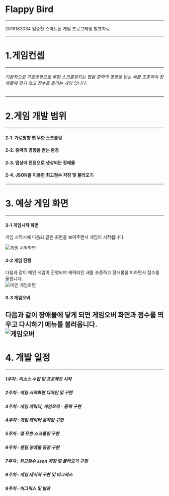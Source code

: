 Flappy Bird
========================================
----------------------------------------
2016182034 임종찬 스마트폰 게임 프로그래밍 발표자료  


---------------------------------------
# 1.게임컨셉
-----------------------------------------
###### 기본적으로 가로방향으로 무한 스크롤링되는 맵을 중력의 영향을 받는 새를 조종하여 장애물에 맞지 않고 점수를 올리는 게임 입니다.  
  
  
---------------------------------------
# 2.게임 개발 범위
----------------------------------------

#### 2-1. 가로방향 맵 무한 스크롤링  

#### 2-2. 중력의 영향을 받는 환경  

#### 2-3. 맵상에 랜덤으로 생성되는 장애물  

#### 2-4. JSON을 이용한 최고점수 저장 및 불러오기  
-----------------------------------
# 3. 예상 게임 화면 
-----------------------------------  
#### 3-1 게임시작 화면   
 게임 시작시에 다음돠 같은 화면을 보여주면서 게임이 시작됩니다.  

![게임 시작화면](https://imgnn.seoul.co.kr/img/upload/2014/02/11/SSI_20140211162900_V.JPG)

#### 3-2 게임 진행  
 다음과 같이 메인 게임이 진행되며 캐릭터인 새를 조종하고 장애물을 피하면서 점수를 올립니다.  
 ![메인 게임화면](https://img.etnews.com/cms/uploadfiles/afieldfile/2014/02/06/528308_20140206144059_152_0001.jpg)  
 
#### 3-3 게임오버  
다음과 같이 장애물에 닿게 되면 게임오버 화면과 점수를 띄우고 다시하기 메뉴를 불러옵니다.  
![게임오버](https://img.utdstc.com/screen/057/c9f/057c9f40ddec76f60d9ae05954d984989a3413bcb1358648c51c1f34ea668850:800)  
--------------------------------------------
# 4. 개발 일정
-------------------------------------------
##### 1주차 : 리소스 수집 및 프로젝트 시작
##### 2주차 : 게임 시작화면 디자인 및 구현
##### 3주차 : 게임 캐릭터, 게임로직 - 중력 구현
##### 4주차 : 게임 캐릭터 움직임 구현 
##### 5주차 : 맵 무한 스크롤링 구현
##### 6주차 : 랜덤 장애물 등장 구현
##### 7주차 : 최고점수 Json 저장 및 불러오기 구현
##### 8주차 : 게임 재시작 구현 및 버그픽스
##### 9주차 : 버그픽스 및 발표
